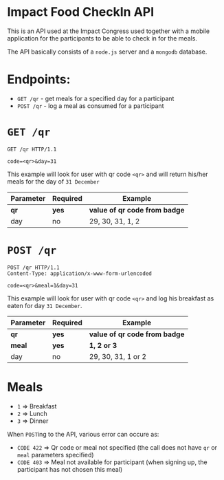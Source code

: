 # Impact Food CheckIn API

This is an API used at the Impact Congress used together with a mobile application for the participants to be able to check in for the meals.

The API basically consists of a `node.js` server and a `mongodb` database.

# Endpoints:
  - `GET /qr` - get meals for a specified day for a participant
  - `POST /qr` - log a meal as consumed for a participant

# `GET /qr`

```http
GET /qr HTTP/1.1

code=<qr>&day=31
```

This example will look for user with qr code `<qr>` and will return his/her meals for the day of `31 December`

| Parameter | Required | Example |
| ------ | ------ | ------ |
| **qr** | **yes** | **value of qr code from badge** |
| day | no | 29, 30, 31, 1, 2|



# `POST /qr`

```http
POST /qr HTTP/1.1
Content-Type: application/x-www-form-urlencoded

code=<qr>&meal=1&day=31
```

This example will look for user with qr code `<qr>` and log his breakfast as eaten for day `31 December`.

| Parameter | Required | Example |
| ------ | ------ | ------ |
| **qr** | **yes** | **value of qr code from badge** |
| **meal** | **yes** | **1, 2 or 3** |
| day | no | 29, 30, 31, 1 or 2|


# Meals
  - `1` => Breakfast
  - `2` => Lunch
  - `3` => Dinner

When `POST`ing to the API, various error can occure as:
  - `CODE 422` => Qr code or meal not specified (the call does not have `qr` or `meal` parameters specified)
  - `CODE 403` => Meal not available for participant (when signing up, the participant has not chosen this meal)
